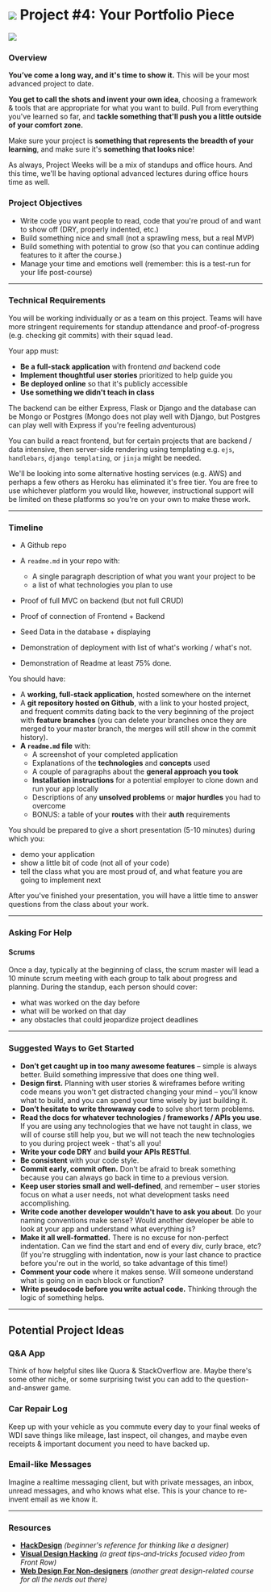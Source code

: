 # ![](https://ga-dash.s3.amazonaws.com/production/assets/logo-9f88ae6c9c3871690e33280fcf557f33.png) Project #4: Your Portfolio Piece

![](http://jingabrewing.com/wp-content/uploads/2015/12/nye-wide.jpg)

### Overview

**You’ve come a long way, and it's time to show it.** 
This will be your most advanced project to date.

**You get to call the shots and invent your own idea**, choosing a framework & tools that are appropriate for what you want to build. Pull from everything you've learned so far, and **tackle something that'll push you a little outside of your comfort zone.**

Make sure your project is **something that represents the breadth of your learning**, and make sure it's **something that looks nice**!

As always, Project Weeks will be a mix of standups and office hours. And this time, we'll be having optional advanced lectures during office hours time as well.

### Project Objectives

- Write code you want people to read, code that you're proud of and want to show off (DRY, properly indented, etc.)
- Build something nice and small (not a sprawling mess, but a real MVP)
- Build something with potential to grow (so that you can continue adding features to it after the course.)
- Manage your time and emotions well (remember: this is a test-run for your life post-course)

---

### Technical Requirements

You will be working individually or as a team on this project. Teams will have more stringent requirements for standup attendance and proof-of-progress (e.g. checking git commits) with their squad lead.

Your app must:

* **Be a full-stack application** with frontend *and* backend code
* **Implement thoughtful user stories** prioritized to help guide you
* **Be deployed online** so that it's publicly accessible
* **Use something we didn't teach in class**

The backend can be either Express, Flask or Django and the database can be Mongo or Postgres (Mongo does not play well with Django, but Postgres can play well with Express if you're feeling adventurous)

You can build a react frontend, but for certain projects that are backend / data intensive, then server-side rendering using templating e.g. `ejs`, `handlebars`,  `django templating`, or `jinja` might be needed.

We'll be looking into some alternative hosting services (e.g. AWS) and perhaps a few others as Heroku has eliminated it's free tier. You are free to use whichever platform you would like, however, instructional support will be limited on these platforms so you're on your own to make these work.

---

### Timeline

- A Github repo
- A `readme.md` in your repo with:
	- A single paragraph description of what you want your project to be
	- a list of what technologies you plan to use 

 - Proof of full MVC on backend (but not full CRUD)
 - Proof of connection of Frontend + Backend
 - Seed Data in the database + displaying

- Demonstration of deployment with list of what's working / what's not.
- Demonstration of Readme at least 75% done.

You should have:

* A **working, full-stack application**, hosted somewhere on the internet
* A **git repository hosted on Github**, with a link to your hosted project, and frequent commits dating back to the very beginning of the project with **feature branches** (you can delete your branches once they are merged to your master branch, the merges will still show in the commit history).
* **A `readme.md` file** with:
    * A screenshot of your completed application
    * Explanations of the **technologies** and **concepts** used
    * A couple of paragraphs about the **general approach you took**
    * **Installation instructions** for a potential employer to clone down and run your app locally
    * Descriptions of any **unsolved problems** or **major hurdles** you had to overcome
    * BONUS: a table of your **routes** with their **auth** requirements


You should be prepared to give a short presentation (5-10 minutes) during which you:

- demo your application
- show a little bit of code (not all of your code)
- tell the class what you are most proud of, and what feature you are going to implement next

After you've finished your presentation, you will have a little time to answer questions from the class about your work.

---
### Asking For Help

#### Scrums

Once a day, typically at the beginning of class, the scrum master will lead a 10 minute scrum
meeting with each group to talk about progress and planning. During the standup, each
person should cover:
- what was worked on the day before
- what will be worked on that day
- any obstacles that could jeopardize project deadlines

---
### Suggested Ways to Get Started

* **Don’t get caught up in too many awesome features** – simple is always better. Build something impressive that does one thing well.
* **Design first.** Planning with user stories & wireframes before writing code means you won't get distracted changing your mind – you'll know what to build, and you can spend your time wisely by just building it.
* **Don’t hesitate to write throwaway code** to solve short term problems.
* **Read the docs for whatever technologies / frameworks / APIs you use**. If you are using any technologies that we have not taught in class, we will of course still help you, but we will not teach the new technologies to you during project week - that's all you!
* **Write your code DRY** and **build your APIs RESTful**.
* **Be consistent** with your code style.
* **Commit early, commit often.** Don’t be afraid to break something because you can always go back in time to a previous version.
* **Keep user stories small and well-defined**, and remember – user stories focus on what a user needs, not what development tasks need accomplishing.
* **Write code another developer wouldn't have to ask you about**. Do your naming conventions make sense? Would another developer be able to look at your app and understand what everything is?
* **Make it all well-formatted.** There is no excuse for non-perfect indentation. Can we find the start and end of every div, curly brace, etc? (If you're struggling with indentation, now is your last chance to practice before you're out in the world, so take advantage of this time!)
* **Comment your code** where it makes sense. Will someone understand what is going on in each block or function?
* **Write pseudocode before you write actual code.** Thinking through the logic of something helps.

---

## Potential Project Ideas

### Q&A App
Think of how helpful sites like Quora & StackOverflow are. Maybe there's some
other niche, or some surprising twist you can add to the question-and-answer
game.

### Car Repair Log
Keep up with your vehicle as you commute every day to your final weeks of WDI
save things like mileage, last inspect, oil changes, and maybe even receipts &
important document you need to have backed up.

### Email-like Messages
Imagine a realtime messaging client, but with private messages, an inbox, unread
messages, and who knows what else. This is your chance to re-invent email as we
know it.


---

### Resources

* **[HackDesign](https://hackdesign.org/lessons)** _(beginner's reference for thinking like a designer)_
* **[Visual Design Hacking](https://generalassemb.ly/online/videos/visual-design-hacking)** _(a great tips-and-tricks focused video from Front Row)_
* **[Web Design For Non-designers](https://generalassemb.ly/online/videos/web-design-for-non-designers)** _(another great design-related course for all the nerds out there)_

